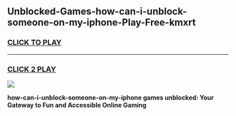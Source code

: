 
## Unblocked-Games-how-can-i-unblock-someone-on-my-iphone-Play-Free-kmxrt
<h3>
<a href="https://premium76.site?title=how-can-i-unblock-someone-on-my-iphone&ref=18A1">CLICK TO PLAY</a></h3>
<hr>

<h3>
<a href="https://premium76.site?title=how-can-i-unblock-someone-on-my-iphone&ref=18A1">CLICK 2 PLAY</a>
  
</h3>

<a href="https://premium76.site?title=how-can-i-unblock-someone-on-my-iphone&ref=18A1"><img src="https://clearcache.store/games.png"></a>


**how-can-i-unblock-someone-on-my-iphone games unblocked: Your Gateway to Fun and Accessible Online Gaming**

